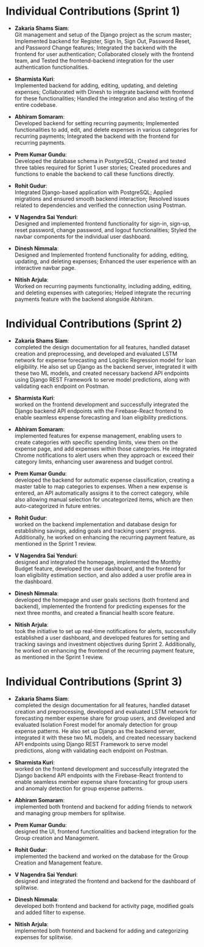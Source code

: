 # Individual Contributions (Sprint 1)

- **Zakaria Shams Siam**:  
  Git management and setup of the Django project as the scrum master; Implemented backend for Register, Sign In, Sign Out, Password Reset, and Password Change features; Integrated the backend with the frontend for user authentication; Collaborated closely with the frontend team, and Tested the frontend-backend integration for the user authentication functionalities.

- **Sharmista Kuri**:  
  Implemented backend for adding, editing, updating, and deleting expenses; Collaborated with Dinesh to integrate backend with frontend for these functionalities; Handled the integration and also testing of the entire codebase.

- **Abhiram Somaram**:  
  Developed backend for setting recurring payments; Implemented functionalities to add, edit, and delete expenses in various categories for recurring payments; Integrated the backend with the frontend for recurring payments.

- **Prem Kumar Gundu**:  
  Developed the database schema in PostgreSQL; Created and tested three tables required for Sprint 1 user stories; Created procedures and functions to enable the backend to call these functions directly.

- **Rohit Gudur**:  
  Integrated Django-based application with PostgreSQL; Applied migrations and ensured smooth backend interaction; Resolved issues related to dependencies and verified the connection using Postman.

- **V Nagendra Sai Yenduri**:  
  Designed and implemented frontend functionality for sign-in, sign-up, reset password, change password, and logout functionalities; Styled the navbar components for the individual user dashboard.

- **Dinesh Nimmala**:  
  Designed and Implemented frontend functionality for adding, editing, updating, and deleting expenses; Enhanced the user experience with an interactive navbar page.

- **Nitish Arjula**:  
  Worked on recurring payments functionality, including adding, editing, and deleting expenses with categories; Helped integrate the recurring payments feature with the backend alongside Abhiram.


# Individual Contributions (Sprint 2)

- **Zakaria Shams Siam**:  
  completed the design documentation for all features, handled dataset creation and preprocessing, and developed and evaluated LSTM network for expense forecasting and Logistic Regression model for loan eligibility. He also set up Django as the backend server, integrated it with these two ML models, and created necessary backend API endpoints using Django REST Framework to serve model predictions, along with validating each endpoint on Postman.

- **Sharmista Kuri**:  
  worked on the frontend development and successfully integrated the Django backend API endpoints with the Firebase-React frontend to enable seamless expense forecasting and loan eligibility predictions.

- **Abhiram Somaram**:  
  implemented features for expense management, enabling users to create categories with specific spending limits, view them on the expense page, and add expenses within those categories. He integrated Chrome notifications to alert users when they approach or exceed their category limits, enhancing user awareness and budget control.

- **Prem Kumar Gundu**:  
  developed the backend for automatic expense classification, creating a master table to map categories to expenses. When a new expense is entered, an API automatically assigns it to the correct category, while also allowing manual selection for uncategorized items, which are then auto-categorized in future entries.

- **Rohit Gudur**:  
  worked on the backend implementation and database design for establishing savings, adding goals and tracking users' progress. Additionally, he worked on enhancing the recurring payment feature, as mentioned in the Sprint 1 review.

- **V Nagendra Sai Yenduri**:  
  designed and integrated the homepage, implemented the Monthly Budget feature, developed the user dashboard, and the frontend for loan eligibility estimation section, and also added a user profile area in the dashboard.

- **Dinesh Nimmala**:  
  developed the homepage and user goals sections (both frontend and backend), implemented the frontend for predicting expenses for the next three months, and created a financial health score feature.

- **Nitish Arjula**:  
  took the initiative to set up real-time notifications for alerts, successfully established a user dashboard, and developed features for setting and tracking savings and investment objectives during Sprint 2. Additionally, he worked on enhancing the frontend of the recurring payment feature, as mentioned in the Sprint 1 review.


# Individual Contributions (Sprint 3)

- **Zakaria Shams Siam**:  
  completed the design documentation for all features, handled dataset creation and preprocessing, developed and evaluated LSTM network for forecasting member expense share for group users, and developed and evaluated Isolation Forest model for anomaly detection for group expense patterns. He also set up Django as the backend server, integrated it with these two ML models, and created necessary backend API endpoints using Django REST Framework to serve model predictions, along with validating each endpoint on Postman.

- **Sharmista Kuri**:  
  worked on the frontend development and successfully integrated the Django backend API endpoints with the Firebase-React frontend to enable seamless member expense share forecasting for group users and anomaly detection for group expense patterns.

- **Abhiram Somaram**:  
  implemented both frontend and backend for adding friends to network and managing group members for splitwise.

- **Prem Kumar Gundu**:  
  designed the UI, frontend functionalities and backend integration for the Group creation and Management.
  
- **Rohit Gudur**:  
  implemented the backend and worked on the database for the Group Creation and Management feature.

- **V Nagendra Sai Yenduri**:  
  designed and integrated the frontend and backend for the dashboard of splitwise.

- **Dinesh Nimmala**:  
  developed both frontend and backend for activity page, modified goals and added filter to expense.

- **Nitish Arjula**:  
  implemented both frontend and backend for adding and categorizing expenses for splitwise.
